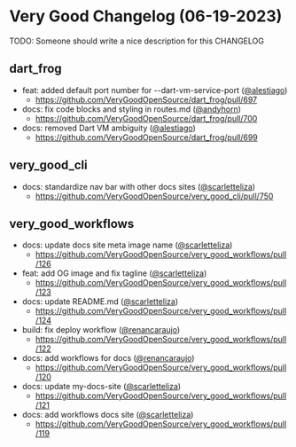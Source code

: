 # Very Good Changelog (06-19-2023)

TODO: Someone should write a nice description for this CHANGELOG

## dart_frog
- feat: added default port number for --dart-vm-service-port ([@alestiago](https://github.com/alestiago))
	- https://github.com/VeryGoodOpenSource/dart_frog/pull/697
- docs: fix code blocks and styling in routes.md ([@andyhorn](https://github.com/andyhorn))
	- https://github.com/VeryGoodOpenSource/dart_frog/pull/700
- docs: removed Dart VM ambiguity ([@alestiago](https://github.com/alestiago))
	- https://github.com/VeryGoodOpenSource/dart_frog/pull/699

## very_good_cli
- docs: standardize nav bar with other docs sites ([@scarletteliza](https://github.com/scarletteliza))
	- https://github.com/VeryGoodOpenSource/very_good_cli/pull/750

## very_good_workflows
- docs: update docs site meta image name ([@scarletteliza](https://github.com/scarletteliza))
	- https://github.com/VeryGoodOpenSource/very_good_workflows/pull/126
- feat: add OG image and fix tagline ([@scarletteliza](https://github.com/scarletteliza))
	- https://github.com/VeryGoodOpenSource/very_good_workflows/pull/123
- docs: update README.md ([@scarletteliza](https://github.com/scarletteliza))
	- https://github.com/VeryGoodOpenSource/very_good_workflows/pull/124
- build: fix deploy workflow ([@renancaraujo](https://github.com/renancaraujo))
	- https://github.com/VeryGoodOpenSource/very_good_workflows/pull/122
- docs: add workflows for docs ([@renancaraujo](https://github.com/renancaraujo))
	- https://github.com/VeryGoodOpenSource/very_good_workflows/pull/120
- docs: update my-docs-site ([@scarletteliza](https://github.com/scarletteliza))
	- https://github.com/VeryGoodOpenSource/very_good_workflows/pull/121
- docs: add workflows docs site ([@scarletteliza](https://github.com/scarletteliza))
	- https://github.com/VeryGoodOpenSource/very_good_workflows/pull/119
